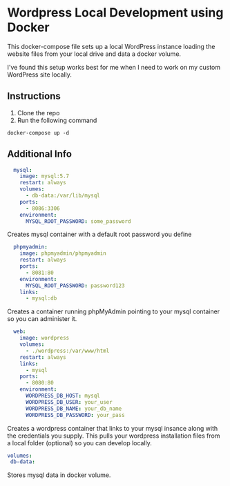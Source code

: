# Wordpress Local Development using Docker

This docker-compose file sets up a local WordPress instance loading the website files from your local drive and data a docker volume. 

I've found this setup works best for me when I need to work on my custom WordPress site locally. 

## Instructions

1. Clone the repo
2. Run the following command
```
docker-compose up -d
```

## Additional Info

```yml
  mysql:
    image: mysql:5.7
    restart: always
    volumes:
      - db-data:/var/lib/mysql    
    ports:
      - 8086:3306
    environment:
      MYSQL_ROOT_PASSWORD: some_password
```

Creates mysql container with a default root password you define

```yml
  phpmyadmin:
    image: phpmyadmin/phpmyadmin
    restart: always
    ports:
      - 8081:80
    environment:
      MYSQL_ROOT_PASSWORD: password123
    links:
      - mysql:db
```

Creates a container running phpMyAdmin pointing to your mysql container so you can administer it. 

```yml
  web:
    image: wordpress
    volumes:
      - ./wordpress:/var/www/html
    restart: always
    links:
      - mysql
    ports:
      - 8080:80
    environment:
      WORDPRESS_DB_HOST: mysql
      WORDPRESS_DB_USER: your_user
      WORDPRESS_DB_NAME: your_db_name
      WORDPRESS_DB_PASSWORD: your_pass     
```

Creates a wordpress container that links to your mysql insance along with the credentials you supply. This pulls your wordpress installation files from a local folder (optional) so you can develop locally. 

```yml
volumes:
 db-data:
```

Stores mysql data in docker volume. 